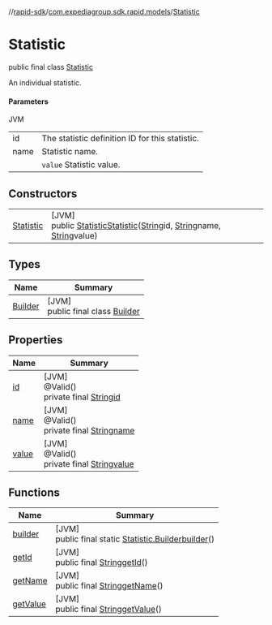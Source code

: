//[rapid-sdk](../../../index.md)/[com.expediagroup.sdk.rapid.models](../index.md)/[Statistic](index.md)

# Statistic

public final class [Statistic](index.md)

An individual statistic.

#### Parameters

JVM

| | |
|---|---|
| id | The statistic definition ID for this statistic. |
| name | Statistic name. |
|  | `value` Statistic value. |

## Constructors

| | |
|---|---|
| [Statistic](-statistic.md) | [JVM]<br>public [Statistic](index.md)[Statistic](-statistic.md)([String](https://docs.oracle.com/javase/8/docs/api/java/lang/String.html)id, [String](https://docs.oracle.com/javase/8/docs/api/java/lang/String.html)name, [String](https://docs.oracle.com/javase/8/docs/api/java/lang/String.html)value) |

## Types

| Name | Summary |
|---|---|
| [Builder](-builder/index.md) | [JVM]<br>public final class [Builder](-builder/index.md) |

## Properties

| Name | Summary |
|---|---|
| [id](index.md#2106512026%2FProperties%2F700308213) | [JVM]<br>@Valid()<br>private final [String](https://docs.oracle.com/javase/8/docs/api/java/lang/String.html)[id](index.md#2106512026%2FProperties%2F700308213) |
| [name](index.md#-1965236950%2FProperties%2F700308213) | [JVM]<br>@Valid()<br>private final [String](https://docs.oracle.com/javase/8/docs/api/java/lang/String.html)[name](index.md#-1965236950%2FProperties%2F700308213) |
| [value](index.md#-1109605164%2FProperties%2F700308213) | [JVM]<br>@Valid()<br>private final [String](https://docs.oracle.com/javase/8/docs/api/java/lang/String.html)[value](index.md#-1109605164%2FProperties%2F700308213) |

## Functions

| Name | Summary |
|---|---|
| [builder](builder.md) | [JVM]<br>public final static [Statistic.Builder](-builder/index.md)[builder](builder.md)() |
| [getId](get-id.md) | [JVM]<br>public final [String](https://docs.oracle.com/javase/8/docs/api/java/lang/String.html)[getId](get-id.md)() |
| [getName](get-name.md) | [JVM]<br>public final [String](https://docs.oracle.com/javase/8/docs/api/java/lang/String.html)[getName](get-name.md)() |
| [getValue](get-value.md) | [JVM]<br>public final [String](https://docs.oracle.com/javase/8/docs/api/java/lang/String.html)[getValue](get-value.md)() |
